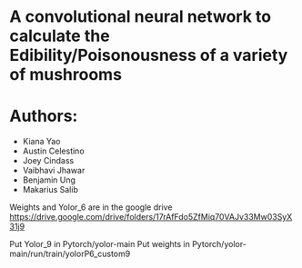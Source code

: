 # A convolutional neural network to calculate the Edibility/Poisonousness of a variety of mushrooms

# Authors:
- Kiana Yao
- Austin Celestino
- Joey Cindass
- Vaibhavi Jhawar
- Benjamin Ung
- Makarius Salib


Weights and Yolor_6 are in the google drive
https://drive.google.com/drive/folders/17rAfFdo5ZfMiq70VAJv33Mw03SyX31j9


Put Yolor_9 in Pytorch/yolor-main
Put weights in Pytorch/yolor-main/run/train/yolorP6_custom9
